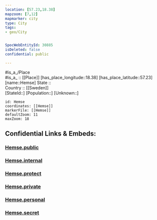 ```yaml
---
location: [57.23,18.38] 
mapzoom: [7,12] 
mapmarker: city 
type: City
tags:
- geo/City


SpocWebEntityId: 30885
isDeleted: false
confidential: public

---
```

#is_a_/Place  
#is_a_ :: [[Place]] 
[has_place_longitude::18.38] 
[has_place_latitude::57.23] 
[name::Hemse] 
State ::  
Country :: [[Sweden]]  
[StateId::] 
[Population::] 
[Unknown::] 


```leaflet
id: Hemse
coordinates: [[Hemse]] 
markerFile: [[Hemse]] 
defaultZoom: 11 
maxZoom: 18
```


## Confidential Links & Embeds: 

### [Hemse.public](/_public/\Earth\Continent\Europe\Europe~North\Sweden\Provinces~Sweden\Gotland\CityHemse.public.md) 

### [Hemse.internal](/_internal/\Earth\Continent\Europe\Europe~North\Sweden\Provinces~Sweden\Gotland\CityHemse.internal.md) 

### [Hemse.protect](/_protect/\Earth\Continent\Europe\Europe~North\Sweden\Provinces~Sweden\Gotland\CityHemse.protect.md) 

### [Hemse.private](/_private/\Earth\Continent\Europe\Europe~North\Sweden\Provinces~Sweden\Gotland\CityHemse.private.md) 

### [Hemse.personal](/_personal/\Earth\Continent\Europe\Europe~North\Sweden\Provinces~Sweden\Gotland\CityHemse.personal.md) 

### [Hemse.secret](/_secret/\Earth\Continent\Europe\Europe~North\Sweden\Provinces~Sweden\Gotland\CityHemse.secret.md)

